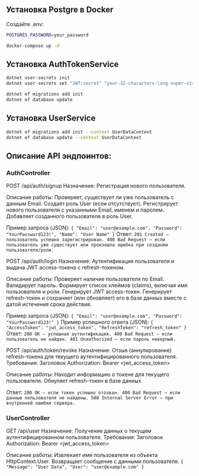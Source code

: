 ## Установка Postgre в Docker

Создайте .env:
```bash
POSTGRES_PASSWORD=your_password
```

```bash
docker-compose up -d
```

## Установка AuthTokenService

```bash
dotnet user-secrets init
dotnet user-secrets set "JWT:secret" "your-32-characters-long-super-strong-jwt-secret-key"
```

```bash
dotnet ef migrations add init
dotnet ef database update
```

## Установка UserService
```bash
dotnet ef migrations add init --context UserDataContext
dotnet ef database update --context UserDataContext
```

## **Описание API эндпоинтов:**

### AuthController

POST /api/auth/signup
Назначение: Регистрация нового пользователя.

Описание работы:
Проверяет, существует ли уже пользователь с данным Email.
Создаёт роль User (если отсутствует).
Регистрирует нового пользователя с указанными Email, именем и паролем.
Добавляет созданного пользователя в роль User.

Пример запроса (JSON):
`{
  "Email": "user@example.com",
  "Password": "YourPassword123!",
  "Name": "User Name"
}`
Ответ:
`201 Created – пользователь успешно зарегистрирован.
400 Bad Request – если пользователь уже существует или произошла ошибка при создании пользователя/роли.`

POST /api/auth/login
Назначение: Аутентификация пользователя и выдача JWT access-токена с refresh-токеном.

Описание работы:
Проверяет наличие пользователя по Email.
Валидирует пароль.
Формирует список клеймов (claims), включая имя пользователя и роли.
Генерирует JWT access-токен.
Генерирует refresh-токен и сохраняет (или обновляет) его в базе данных вместе с датой истечения срока действия.

Пример запроса (JSON):
`{
  "Email": "user@example.com",
  "Password": "YourPassword123!"
}`
Пример успешного ответа (JSON):
`{
  "AccessToken": "jwt_access_token",
  "RefreshToken": "refresh_token"
}`
Ответ:
`200 OK – успешная аутентификация.
400 Bad Request – если пользователь не найден.
401 Unauthorized – если пароль неверный.`

POST /api/auth/token/revoke
Назначение: Отзыв (аннулирование) refresh-токена для текущего аутентифицированного пользователя.
Требования: Заголовок Authorization: Bearer <jwt_access_token>

Описание работы:
Находит информацию о токене для текущего пользователя.
Обнуляет refresh-токен в базе данных.

Ответ:
`200 OK – если токен успешно отозван.
400 Bad Request – если данные пользователя не найдены.
500 Internal Server Error – при внутренней ошибке сервера.`

### UserController

GET /api/user
Назначение: Получение данных о текущем аутентифицированном пользователе.
Требования: Заголовок Authorization: Bearer <jwt_access_token>

Описание работы:
Извлекает имя пользователя из объекта HttpContext.User.
Возвращает сообщение с данными пользователя.
`{
  "Message": "User Data",
  "User": "user@example.com"
}`
